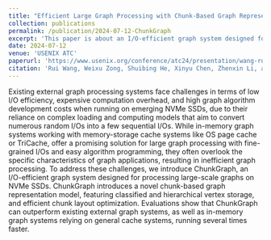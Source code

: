 ```yaml
---
title: "Efficient Large Graph Processing with Chunk-Based Graph Representation Model."
collection: publications
permalink: /publication/2024-07-12-ChunkGraph
excerpt: 'This paper is about an I/O-efficient graph system designed for processing large-scale graphs on NVMe SSDs.'
date: 2024-07-12
venue: 'USENIX ATC'
paperurl: 'https://www.usenix.org/conference/atc24/presentation/wang-rui'
citation: 'Rui Wang, Weixu Zong, Shuibing He, Xinyu Chen, Zhenxin Li, and Zheng Dang "Efficient Large Graph Processing with Chunk-Based Graph Representation Model." USENIX Annual Technical Conference (ATC 2024), Santa Clara, CA, pp.1239-1255, 2024.'
---
```


Existing external graph processing systems face challenges in terms of low I/O efficiency, expensive computation overhead, and high graph algorithm development costs when running on emerging NVMe SSDs, due to their reliance on complex loading and computing models that aim to convert numerous random I/Os into a few sequential I/Os. While in-memory graph systems working with memory-storage cache systems like OS page cache or TriCache, offer a promising solution for large graph processing with fine-grained I/Os and easy algorithm programming, they often overlook the specific characteristics of graph applications, resulting in inefficient graph processing. To address these challenges, we introduce ChunkGraph, an I/O-efficient graph system designed for processing large-scale graphs on NVMe SSDs. ChunkGraph introduces a novel chunk-based graph representation model, featuring classified and hierarchical vertex storage, and efficient chunk layout optimization. Evaluations show that ChunkGraph can outperform existing external graph systems, as well as in-memory graph systems relying on general cache systems, running several times faster.
